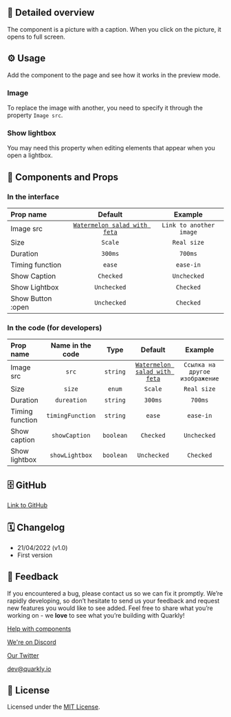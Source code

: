 ## 📖 Detailed overview

The component is a picture with a caption. When you click on the picture, it opens to full screen.

## ⚙️ Usage

Add the component to the page and see how it works in the preview mode.

### Image

To replace the image with another, you need to specify it through the property `Image src`.

### Show lightbox

You may need this property when editing elements that appear when you open a lightbox.

## 🧩 Components and Props

### In the interface

| Prop name         |                                                                                            Default                                                                                             |         Example         |
| :---------------- | :--------------------------------------------------------------------------------------------------------------------------------------------------------------------------------------------: | :---------------------: |
| Image src         | [`Watermelon salad with feta`](https://images.unsplash.com/photo-1649825319037-f30ea5b611c7?ixlib=rb-1.2.1&ixid=MnwxMjA3fDB8MHxwaG90by1wYWdlfHx8fGVufDB8fHx8&auto=format&fit=crop&w=2070&q=80) | `Link to another image` |
| Size              |                                                                                            `Scale`                                                                                             |       `Real size`       |
| Duration          |                                                                                            `300ms`                                                                                             |         `700ms`         |
| Timing function   |                                                                                             `ease`                                                                                             |        `ease-in`        |
| Show Caption      |                                                                                           `Checked`                                                                                            |       `Unchecked`       |
| Show Lightbox     |                                                                                          `Unchecked`                                                                                           |        `Checked`        |
| Show Button :open |                                                                                          `Unchecked`                                                                                           |        `Checked`        |

### In the code (for developers)

| Prop name       | Name in the code |   Type    |                                                                                            Default                                                                                             |            Example             |
| :-------------- | :--------------: | :-------: | :--------------------------------------------------------------------------------------------------------------------------------------------------------------------------------------------: | :----------------------------: |
| Image src       |      `src`       | `string`  | [`Watermelon salad with feta`](https://images.unsplash.com/photo-1649825319037-f30ea5b611c7?ixlib=rb-1.2.1&ixid=MnwxMjA3fDB8MHxwaG90by1wYWdlfHx8fGVufDB8fHx8&auto=format&fit=crop&w=2070&q=80) | `Ссылка на другое изображение` |
| Size            |      `size`      |  `enum`   |                                                                                            `Scale`                                                                                             |          `Real size`           |
| Duration        |   `dureation`    | `string`  |                                                                                            `300ms`                                                                                             |            `700ms`             |
| Timing function | `timingFunction` | `string`  |                                                                                             `ease`                                                                                             |           `ease-in`            |
| Show caption    |  `showCaption`   | `boolean` |                                                                                           `Checked`                                                                                            |          `Unchecked`           |
| Show lightbox   |  `showLightbox`  | `boolean` |                                                                                          `Unchecked`                                                                                           |           `Checked`            |

## 🗄 GitHub

[Link to GitHub](https://github.com/quarkly/community-kit/blob/master/src/ImageViewer)

## 🗓 Changelog

-   21/04/2022 (v1.0)
-   First version

## 📮 Feedback

If you encountered a bug, please contact us so we can fix it promptly. We’re rapidly developing, so don’t hesitate to send us your feedback and request new features you would like to see added. Feel free to share what you’re working on - we **love** to see what you’re building with Quarkly!

[Help with components](https://community.quarkly.io/c/requests/11)

[We're on Discord](https://discord.gg/SuF9vCMJGW)

[Our Twitter](https://twitter.com/quarklyapp)

[dev@quarkly.io](mailto:dev@quarkly.io)

## 📝 License

Licensed under the [MIT License](https://raw.githubusercontent.com/quarkly/community-kit/master/LICENSE).
